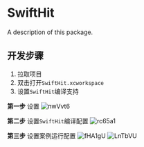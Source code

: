 # SwiftHit

A description of this package.

## 开发步骤
1. 拉取项目
2. 双击打开`SwiftHit.xcworkspace`
3. 设置`SwiftHit`编译支持

**第一步** 设置
![nwVvt6](http://cdn.hocgin.top/file/nwVvt6.png)

**第二步** 设置`SwiftHit`编译配置
![rc65a1](http://cdn.hocgin.top/file/rc65a1.png)

**第三步** 设置案例运行配置
![fHA1gU](http://cdn.hocgin.top/file/fHA1gU.png)
![LnTbVU](http://cdn.hocgin.top/file/LnTbVU.png)
